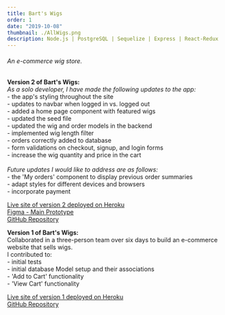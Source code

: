 ```yaml
---
title: Bart's Wigs
order: 1
date: "2019-10-08"
thumbnail: ./AllWigs.png
description: Node.js | PostgreSQL | Sequelize | Express | React-Redux | HTML & CSS | Figma
---
```


<div class="kg-width-wide">

###### An e-commerce wig store.

**Version 2 of Bart's Wigs:**</br>
*As a solo developer, I have made the following updates to the app:*</br>
  \- the app's styling throughout the site</br>
  \- updates to navbar when logged in vs. logged out</br>
  \- added a home page component with featured wigs</br>
  \- updated the seed file</br>
  \- updated the wig and order models in the backend</br>
  \- implemented wig length filter</br>
  \- orders correctly added to database</br>
  \- form validations on checkout, signup, and login forms</br>
  \- increase the wig quantity and price in the cart</br></br>
*Future updates I would like to address are as follows:*</br>
  \- the 'My orders' component to display previous order summaries</br>
  \- adapt styles for different devices and browsers</br>
  \- incorporate payment</br>

<a href="https://grace-shopper-v2.herokuapp.com/"
title="Heroku"
target="_blank"
rel="noopener noreferrer">Live site of version 2 deployed on Heroku</a><br/>
<a href="https://www.figma.com/file/nJ6kqa4LeFI2U1w3gLtq9L/Bart-s-Wigs?node-id=14%3A42"
title="FigmaLayout"
target="_blank"
rel="noopener noreferrer">Figma - Main Prototype</a><br/>
<a href="https://github.com/DDVVPP/Grace-Shopper"
title="GitHubWigs"
target="_blank"
rel="noopener noreferrer">GitHub Repository</a><br/>

**Version 1 of Bart's Wigs:**</br>
Collaborated in a three-person team over six days to build an e-commerce website that sells wigs.<br/>
I contributed to:</br>
  \- initial tests</br>
  \- initial database Model setup and their associations</br>
  \- 'Add to Cart' functionality</br>
  \- 'View Cart' functionality</br>

<a href="https://grace-shopper-wigs.herokuapp.com/"
title="Heroku"
target="_blank"
rel="noopener noreferrer">Live site of version 1 deployed on Heroku</a><br/>
<a href="https://github.com/thats-so-ravenclaw/grace-shopper"
title="GitHubWigs"
target="_blank"
rel="noopener noreferrer">GitHub Repository</a><br/>

<!-- `youtube:https://www.youtube.com/` -->

</div>
